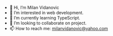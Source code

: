 - 👋 Hi, I’m Milan Vidanovic
- 👀 I’m interested in web development. 
- 🌱 I’m currently learning TypeScript.
- 💞️ I’m looking to collaborate on project. 
- 📫 How to reach me: milanvidanovic@yahoo.com

<!---
dzavi84/dzavi84 is a ✨ special ✨ repository because its `README.md` (this file) appears on your GitHub profile.
You can click the Preview link to take a look at your changes.
--->
